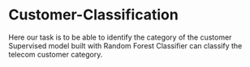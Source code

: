 # Customer-Classification
Here our task is to be able to identify the category of the customer
Supervised model built with Random Forest Classifier can classify the telecom customer category.
